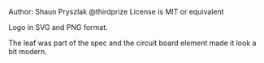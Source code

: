 Author: Shaun Pryszlak @thirdprize
License is MIT or equivalent

Logo in SVG and PNG format.

The leaf was part of the spec and the circuit board element made it look a bit modern.  